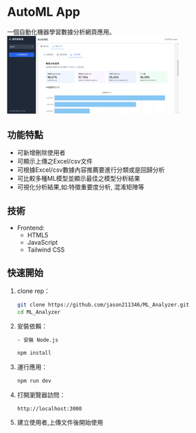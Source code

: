 # AutoML App

一個自動化機器學習數據分析網頁應用。
<img src="img/demo.png" alt="drawing" width="400"/>

## 功能特點

- 可新增刪除使用者
- 可顯示上傳之Excel/csv文件
- 可根據Excel/csv數據內容推薦要進行分類或是回歸分析
- 可比較多種ML模型並顯示最佳之模型分析結果
- 可視化分析結果,如:特徵重要度分析, 混淆矩陣等

## 技術

- Frontend: 
  - HTML5
  - JavaScript
  - Tailwind CSS

## 快速開始

1. clone rep：
   ```bash
   git clone https://github.com/jason211346/ML_Analyzer.git
   cd ML_Analyzer
   ```

2. 安裝依賴：
   ```bash
   - 安裝 Node.js
   ```
   ```bash
   npm install
   ```

3. 運行應用：
   ```bash
   npm run dev
   ```

4. 打開瀏覽器訪問：
   ```
   http://localhost:3000
   ```

6. 建立使用者,上傳文件後開始使用


